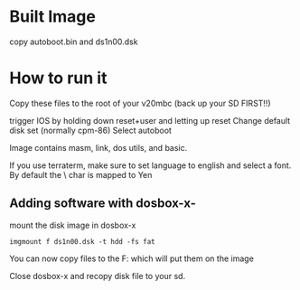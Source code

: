 # Built Image
copy autoboot.bin and ds1n00.dsk

# How to run it
Copy these files to the root of your v20mbc
(back up your SD FIRST!!)

trigger IOS by holding down reset+user and letting up reset
Change default disk set (normally cpm-86)
Select autoboot

Image contains masm, link, dos utils, and basic. 

If you use terraterm, make sure to set language to english
and select a font. By default the \ char is mapped to Yen

## Adding software with dosbox-x- 
mount the disk image in dosbox-x

	imgmount f ds1n00.dsk -t hdd -fs fat

You can now copy files to the F: which will put them on the image

Close dosbox-x and recopy disk file to your sd. 
